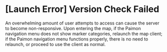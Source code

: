 # [Launch Error] Version Check Failed
An overwhelming amount of user attempts to access can cause the server to become non-responsive.
Upon entering the map, if the Paimon navigation menu does not show marker categories, relaunch the map client;
if the Paimon navigation menu functions properly, there is no need to relaunch, or proceed to use the client as normal.